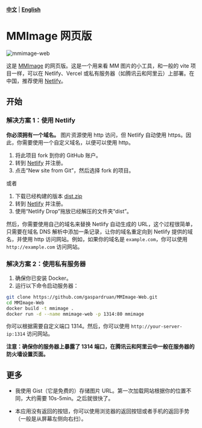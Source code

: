 [**中文**](https://github.com/gaspardruan/MMImage-Web) | [**English**](https://github.com/gaspardruan/MMImage-Web/blob/main/README-EN.md)

# MMImage 网页版

![mmimage-web](https://github.com/user-attachments/assets/f345e115-5fca-4ebd-b883-f8eb91407dbc)


这是 [MMImage](https://github.com/gaspardruan/MMImage) 的网页版。这是一个用来看 MM 图片的小工具，和一般的 vite 项目一样，可以在 Netlify、Vercel 或私有服务器（如腾讯云和阿里云）上部署。在中国，推荐使用 [Netlify](https://www.netlify.com)。

## 开始

### 解决方案 1：使用 Netlify

**你必须拥有一个域名。** 图片资源使用 http 访问，但 Netlify 自动使用 https。因此，你需要使用一个自定义域名，以便可以使用 http。

1. 将此项目 fork 到你的 GitHub 账户。
2. 转到 [Netlify](https://www.netlify.com) 并注册。
3. 点击“New site from Git”，然后选择 fork 的项目。

或者

1. 下载已经构建的版本 [dist.zip](https://github.com/gaspardruan/MMImage-Web/releases)
2. 转到 [Netlify](https://www.netlify.com) 并注册。
3. 使用“Netlify Drop”拖放已经解压的文件夹“dist”。

然后，你需要使用自己的域名来替换 Netlify 自动生成的 URL，这个过程很简单，只需要在域名 DNS 解析中添加一条记录，让你的域名重定向到 Netlify 提供的域名，并使用 http 访问网站。例如，如果你的域名是 `example.com`，你可以使用 `http://example.com` 访问网站。

### 解决方案 2：使用私有服务器

1. 确保你已安装 Docker。
2. 运行以下命令启动服务器：

```bash
git clone https://github.com/gaspardruan/MMImage-Web.git
cd MMImage-Web
docker build -t mmimage .
docker run -d --name mmimage-web -p 1314:80 mmimage
```

你可以根据需要自定义端口 1314。然后，你可以使用 `http://your-server-ip:1314` 访问网站。

**注意：确保你的服务器上暴露了 1314 端口，在腾讯云和阿里云中一般在服务器的防火墙设置页面。**

## 更多

- 我使用 Gist（它是免费的）存储图片 URL。第一次加载网站根据你的位置不同，大约需要 10s-5min。之后就很快了。

- 本应用没有返回的按钮，你可以使用浏览器的返回按钮或者手机的返回手势（一般是从屏幕左侧向右扫）。

